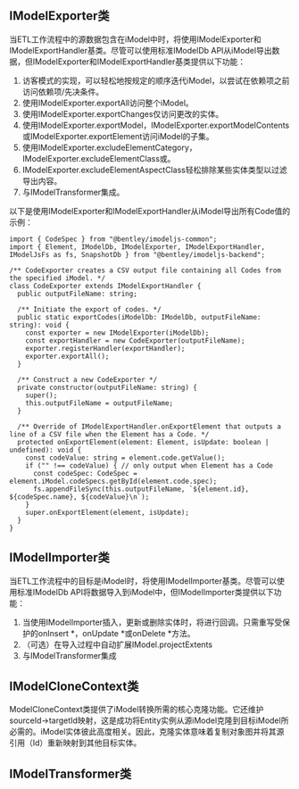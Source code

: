 ## IModelExporter类

当ETL工作流程中的源数据包含在iModel中时，将使用IModelExporter和IModelExportHandler基类。尽管可以使用标准IModelDb API从iModel导出数据，但IModelExporter和IModelExportHandler基类提供以下功能：

1. 访客模式的实现，可以轻松地按规定的顺序迭代iModel，以尝试在依赖项之前访问依赖项/先决条件。
2. 使用IModelExporter.exportAll访问整个iModel。
3. 使用IModelExporter.exportChanges仅访问更改的实体。
4. 使用IModelExporter.exportModel，IModelExporter.exportModelContents或IModelExporter.exportElement访问iModel的子集。
5. 使用IModelExporter.excludeElementCategory，IModelExporter.excludeElementClass或。
6. IModelExporter.excludeElementAspectClass轻松排除某些实体类型以过滤导出内容。
7. 与IModelTransformer集成。

以下是使用IModelExporter和IModelExportHandler从iModel导出所有Code值的示例：

    import { CodeSpec } from "@bentley/imodeljs-common";
    import { Element, IModelDb, IModelExporter, IModelExportHandler, IModelJsFs as fs, SnapshotDb } from "@bentley/imodeljs-backend";

    /** CodeExporter creates a CSV output file containing all Codes from the specified iModel. */
    class CodeExporter extends IModelExportHandler {
      public outputFileName: string;

      /** Initiate the export of codes. */
      public static exportCodes(iModelDb: IModelDb, outputFileName: string): void {
        const exporter = new IModelExporter(iModelDb);
        const exportHandler = new CodeExporter(outputFileName);
        exporter.registerHandler(exportHandler);
        exporter.exportAll();
      }

      /** Construct a new CodeExporter */
      private constructor(outputFileName: string) {
        super();
        this.outputFileName = outputFileName;
      }

      /** Override of IModelExportHandler.onExportElement that outputs a line of a CSV file when the Element has a Code. */
      protected onExportElement(element: Element, isUpdate: boolean | undefined): void {
        const codeValue: string = element.code.getValue();
        if ("" !== codeValue) { // only output when Element has a Code
          const codeSpec: CodeSpec = element.iModel.codeSpecs.getById(element.code.spec);
          fs.appendFileSync(this.outputFileName, `${element.id}, ${codeSpec.name}, ${codeValue}\n`);
        }
        super.onExportElement(element, isUpdate);
      }
    }

## IModelImporter类

当ETL工作流程中的目标是iModel时，将使用IModelImporter基类。尽管可以使用标准IModelDb API将数据导入到iModel中，但IModelImporter类提供以下功能：

1. 当使用IModelImporter插入，更新或删除实体时，将进行回调。只需重写受保护的onInsert \*，onUpdate \*或onDelete \*方法。
2. （可选）在导入过程中自动扩展IModel.projectExtents
3. 与IModelTransformer集成

## IModelCloneContext类

ModelCloneContext类提供了iModel转换所需的核心克隆功能。它还维护sourceId-&gt;targetId映射，这是成功将Entity实例从源iModel克隆到目标iModel所必需的。iModel实体彼此高度相关。因此，克隆实体意味着复制对象图并将其源引用（Id）重新映射到其他目标实体。

## IModelTransformer类







